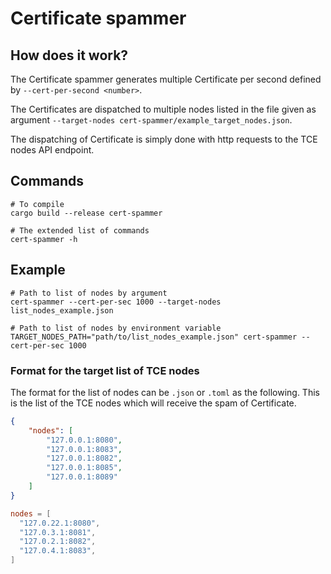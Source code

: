 # Certificate spammer

## How does it work?
The Certificate spammer generates multiple Certificate per second defined by `--cert-per-second <number>`.

The Certificates are dispatched to multiple nodes listed in the file given as argument `--target-nodes cert-spammer/example_target_nodes.json`.

The dispatching of Certificate is simply done with http requests to the TCE nodes API endpoint.

## Commands

```
# To compile
cargo build --release cert-spammer

# The extended list of commands
cert-spammer -h
```

## Example

```
# Path to list of nodes by argument
cert-spammer --cert-per-sec 1000 --target-nodes list_nodes_example.json

# Path to list of nodes by environment variable
TARGET_NODES_PATH="path/to/list_nodes_example.json" cert-spammer --cert-per-sec 1000
```

### Format for the target list of TCE nodes

The format for the list of nodes can be `.json` or `.toml` as the following.
This is the list of the TCE nodes which will receive the spam of Certificate.


```json
{
    "nodes": [
        "127.0.0.1:8080",
        "127.0.0.1:8083",
        "127.0.0.1:8082",
        "127.0.0.1:8085",
        "127.0.0.1:8089"
    ]
}
```

```toml
nodes = [
  "127.0.22.1:8080",
  "127.0.3.1:8081",
  "127.0.2.1:8082",
  "127.0.4.1:8083",
]
```
